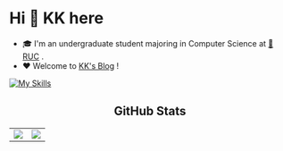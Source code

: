 # Hi 👋 KK here

* 🎓 I'm an undergraduate student majoring in Computer Science at [🏫 RUC](https://www.ruc.edu.cn/) .
* ❤️ Welcome to [KK's Blog](http://kk888.me/) !

[![My Skills](https://skillicons.dev/icons?i=c,cpp,cloudflare,cmake,docker,flask,git,github,gitlab,html,ai,instagram,java,js,latex,linkedin,linux,md,matlab,mysql,nginx,nodejs,php,postman,powershell,py,pytorch,qt,rocket,spring,tensorflow,twitter,vercel,vim,visualstudio,vscode,vue,wordpress)](https://skillicons.dev)

<h2 align="center">GitHub Stats</h2>
<table>
  <tr>
    <td align="center" style="padding=0;width=50%;">
      <img align="center" style="padding=0;" src="https://github-readme-stats-git-masterrstaa-rickstaa.vercel.app/api/?username=1572161937&show_icons=true&hide_border=true&icon_color=C9F9D9&hide_title=true&count_private=true" />
  <td align="center" style="padding=0;width=70%;">
      <img align="center" style="padding=0;" src="https://github-readme-stats.quantumlytangled.vercel.app/api/top-langs/?username=1572161937&layout=compact&show_icons=true&hide_border=true&icon_color=f0f0f000&count_private=true" />
    </td>
  </tr>
</table>
